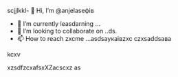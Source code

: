 scjjlkkl- 👋 Hi, I’m @anjelaseфів
- 🌱 I’m currently leasdarning ...
- 💞️ I’m looking to collaborate on ..ds.
- 📫 How to reach zxcme ...asdsaукаівzxc
czxsaddsaва
<!---XCVczxcasdsadcxvbvnsfdxcvчсм
anjelase/anjelase is a ✨ special ✨ repository because its `README.md` (this file) appearsa on your GitHub profile.
You can click txbnhe Preview link to dtake a lookasdascxz at your changes.dasvcvdf
--->kcxv
xzsdfzcxafsxXZacscxz
as
